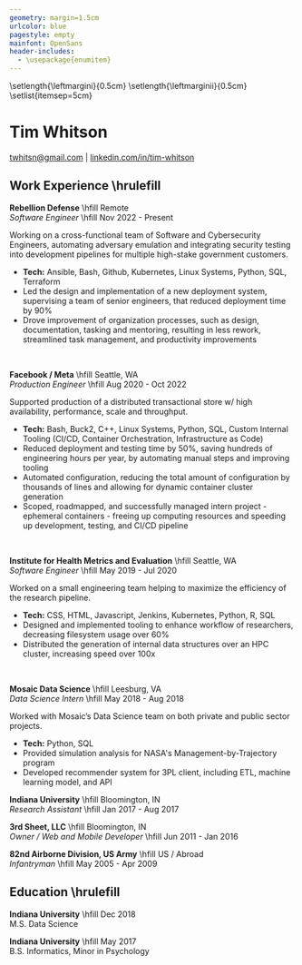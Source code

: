 ```yaml
---
geometry: margin=1.5cm
urlcolor: blue
pagestyle: empty
mainfont: OpenSans
header-includes:
  - \usepackage{enumitem}
---
```

\setlength{\leftmargini}{0.5cm}
\setlength{\leftmarginii}{0.5cm}
\setlist{itemsep=5cm} 

# Tim Whitson

[twhitsn@gmail.com](mailto:twhitsn@gmail.com) | [linkedin.com/in/tim-whitson](https://linkedin.com/in/tim-whitson)

## Work Experience \hrulefill

**Rebellion Defense** \hfill Remote  
*Software Engineer* \hfill Nov 2022 - Present

Working on a cross-functional team of Software and Cybersecurity Engineers, automating adversary emulation and integrating security testing into development pipelines for multiple high-stake government customers.


- **Tech:** Ansible, Bash, Github, Kubernetes, Linux Systems, Python, SQL, Terraform
- Led the design and implementation of a new deployment system, supervising a team of senior engineers, that reduced deployment time by 90%
- Drove improvement of organization processes, such as design, documentation, tasking and mentoring, resulting in less rework, streamlined task management, and productivity improvements
<br>  

**Facebook / Meta** \hfill Seattle, WA   
*Production Engineer* \hfill Aug 2020 - Oct 2022  

Supported production of a distributed transactional store w/ high availability, performance, scale and throughput.

- **Tech:** Bash, Buck2, C++, Linux Systems, Python, SQL, Custom Internal Tooling (CI/CD, Container Orchestration, Infrastructure as Code)
- Reduced deployment and testing time by 50%, saving hundreds of engineering hours per year, by automating manual steps and improving tooling
- Automated configuration, reducing the total amount of configuration by thousands of lines and allowing for dynamic container cluster generation
- Scoped, roadmapped, and successfully managed intern project - ephemeral containers - freeing up computing resources and speeding up development, testing, and CI/CD pipeline
<br>  
 
**Institute for Health Metrics and Evaluation** \hfill Seattle, WA  
*Software Engineer* \hfill May 2019 - Jul 2020  

Worked on a small engineering team helping to maximize the efficiency of the research pipeline.

- **Tech:** CSS, HTML, Javascript, Jenkins, Kubernetes, Python, R, SQL
- Designed and implemented tooling to enhance workflow of researchers, decreasing filesystem usage over 60%
- Distributed the generation of internal data structures over an HPC cluster, increasing speed over 100x
<br>  

**Mosaic Data Science** \hfill Leesburg, VA  
*Data Science Intern* \hfill May 2018 - Aug 2018     

Worked with Mosaic’s Data Science team on both private and public sector projects.

- **Tech:** Python, SQL
- Provided simulation analysis for NASA's Management-by-Trajectory program
- Developed recommender system for 3PL client, including ETL, machine learning model, and API

**Indiana University** \hfill Bloomington, IN  
*Research Assistant* \hfill Jan 2017 - Aug 2017  

**3rd Sheet, LLC** \hfill Bloomington, IN  
*Owner / Web and Mobile Developer* \hfill Jun 2011 - Jan 2016  

**82nd Airborne Division, US Army** \hfill US / Abroad  
*Infantryman* \hfill May 2005 - Apr 2009  

## Education \hrulefill

**Indiana University** \hfill Dec 2018  
M.S. Data Science

**Indiana University** \hfill May 2017  
B.S. Informatics, Minor in Psychology 


